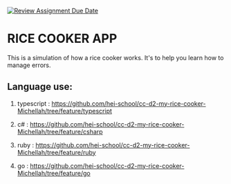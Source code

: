 [![Review Assignment Due Date](https://classroom.github.com/assets/deadline-readme-button-24ddc0f5d75046c5622901739e7c5dd533143b0c8e959d652212380cedb1ea36.svg)](https://classroom.github.com/a/PHq8Kfj_)

# RICE COOKER APP

This is a simulation of how a rice cooker works. It's to help you learn how to manage errors. 

## Language use:

1. typescript : https://github.com/hei-school/cc-d2-my-rice-cooker-Michellah/tree/feature/typescript

2. c# : https://github.com/hei-school/cc-d2-my-rice-cooker-Michellah/tree/feature/csharp

3. ruby : https://github.com/hei-school/cc-d2-my-rice-cooker-Michellah/tree/feature/ruby

4. go : https://github.com/hei-school/cc-d2-my-rice-cooker-Michellah/tree/feature/go


